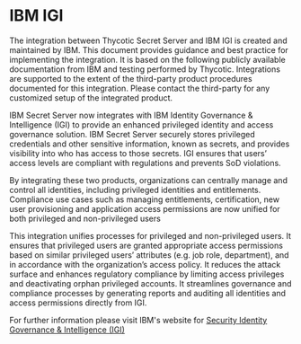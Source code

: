 [title]: # (IBM IGI)
[tags]: # (introduction)
[priority]: # (1)
# IBM IGI

The integration between Thycotic Secret Server and IBM IGI is created and maintained by IBM. This document provides guidance and best practice for implementing the integration. It is based on the following publicly available documentation from IBM and testing performed by Thycotic. Integrations are supported to the extent of the third-party product procedures documented for this integration. Please contact the third-party for any customized setup of the integrated product.

IBM Secret Server now integrates with IBM Identity Governance & Intelligence (IGI) to provide an enhanced privileged identity and access governance solution. IBM Secret Server securely
stores privileged credentials and other sensitive
information, known as secrets, and provides visibility
into who has access to those secrets. IGI ensures
that users’ access levels are compliant with
regulations and prevents SoD violations.

By integrating these two products, organizations can
centrally manage and control all identities, including
privileged identities and entitlements. Compliance
use cases such as managing entitlements,
certification, new user provisioning and application
access permissions are now unified for both
privileged and non-privileged users

This integration unifies processes for privileged and
non-privileged users. It ensures that privileged users
are granted appropriate access permissions based
on similar privileged users’ attributes (e.g. job role,
department), and in accordance with the
organization’s access policy. It reduces the attack
surface and enhances regulatory compliance by
limiting access privileges and deactivating orphan
privileged accounts. It streamlines governance and
compliance processes by generating reports and
auditing all identities and access permissions
directly from IGI.

For further information please visit IBM's website for [Security Identity Governance & Intelligence (IGI)](https://www.ibm.com/us-en/marketplace/identity-governance-and-intelligence/resources)
